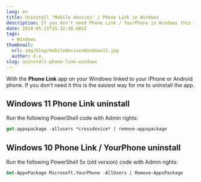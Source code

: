 ```yaml
---
lang: en
title: Uninstall "Mobile devices" / Phone Link in Windows 
description: If you don't need Phone Link / YourPhone in Windows this is the easiest way to uninstall the app.
date: 2024-05-21T15:32:38.601Z
tags:
  - Windows
thumbnail:
  url: img/blog/mobiledevicesWindows11.jpg
  author: d.o.
slug: uninstall-phone-link-windows
---
```




With the **Phone Link** app on your Windows linked to your iPhone or Android phone. 
If you don't need it this is the easiest way for me to uninstall the app.

## Windows 11 Phone Link uninstall

Run the following PowerShell code with Admin rights:

```ps
get-appxpackage -allusers *crossdevice* | remove-appxpackage
```

## Windows 10 Phone Link / YourPhone uninstall

Run the following PowerShell 5x (old version) code with Admin rights:

```ps
Get-AppxPackage Microsoft.YourPhone -AllUsers | Remove-AppxPackage
```